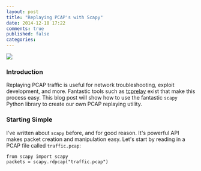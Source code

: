 ```yaml
---
layout: post
title: "Replaying PCAP's with Scapy"
date: 2014-12-18 17:22
comments: true
published: false
categories:
---
```

<img src="{{root_url}}/images/headers/scapy_replay.png"/>

### Introduction
Replaying PCAP traffic is useful for network troubleshooting, exploit development, and more. Fantastic tools such as [tcprelay](http://tcpreplay.synfin.net/wiki/tcpreplay) exist that make this process easy. This blog post will show how to use the fantastic ```scapy``` Python library to create our own PCAP replaying utility.
<!--more-->
### Starting Simple
I've written about ```scapy``` before, and for good reason. It's powerful API makes packet creation and manipulation easy. Let's start by reading in a PCAP file called ```traffic.pcap```:

```
from scapy import scapy
packets = scapy.rdpcap("traffic.pcap")
```
